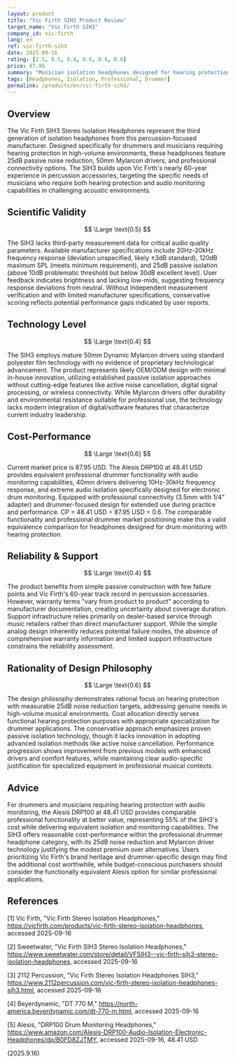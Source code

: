 ```yaml
---
layout: product
title: "Vic Firth SIH3 Product Review"
target_name: "Vic Firth SIH3"
company_id: vic-firth
lang: en
ref: vic-firth-sih3
date: 2025-09-16
rating: [2.5, 0.5, 0.4, 0.6, 0.4, 0.6]
price: 87.95
summary: "Musician isolation headphones designed for hearing protection with 25dB noise reduction"
tags: [Headphones, Isolation, Professional, Drummer]
permalink: /products/en/vic-firth-sih3/
---
```


## Overview

The Vic Firth SIH3 Stereo Isolation Headphones represent the third generation of isolation headphones from this percussion-focused manufacturer. Designed specifically for drummers and musicians requiring hearing protection in high-volume environments, these headphones feature 25dB passive noise reduction, 50mm Mylarcon drivers, and professional connectivity options. The SIH3 builds upon Vic Firth's nearly 60-year experience in percussion accessories, targeting the specific needs of musicians who require both hearing protection and audio monitoring capabilities in challenging acoustic environments.

## Scientific Validity

$$ \Large \text{0.5} $$

The SIH3 lacks third-party measurement data for critical audio quality parameters. Available manufacturer specifications include 20Hz-20kHz frequency response (deviation unspecified, likely ±3dB standard), 120dB maximum SPL (meets minimum requirement), and 25dB passive isolation (above 10dB problematic threshold but below 30dB excellent level). User feedback indicates brightness and lacking low-mids, suggesting frequency response deviations from neutral. Without independent measurement verification and with limited manufacturer specifications, conservative scoring reflects potential performance gaps indicated by user reports.

## Technology Level

$$ \Large \text{0.4} $$

The SIH3 employs mature 50mm Dynamic Mylarcon drivers using standard polyester film technology with no evidence of proprietary technological advancement. The product represents likely OEM/ODM design with minimal in-house innovation, utilizing established passive isolation approaches without cutting-edge features like active noise cancellation, digital signal processing, or wireless connectivity. While Mylarcon drivers offer durability and environmental resistance suitable for professional use, the technology lacks modern integration of digital/software features that characterize current industry leadership.

## Cost-Performance

$$ \Large \text{0.6} $$

Current market price is 87.95 USD. The Alesis DRP100 at 48.41 USD provides equivalent professional drummer functionality with audio monitoring capabilities, 40mm drivers delivering 10Hz-30kHz frequency response, and extreme audio isolation specifically designed for electronic drum monitoring. Equipped with professional connectivity (3.5mm with 1/4" adapter) and drummer-focused design for extended use during practice and performance. CP = 48.41 USD ÷ 87.95 USD = 0.6. The comparable functionality and professional drummer market positioning make this a valid equivalence comparison for headphones designed for drum monitoring with hearing protection.

## Reliability & Support

$$ \Large \text{0.4} $$

The product benefits from simple passive construction with few failure points and Vic Firth's 60-year track record in percussion accessories. However, warranty terms "vary from product to product" according to manufacturer documentation, creating uncertainty about coverage duration. Support infrastructure relies primarily on dealer-based service through music retailers rather than direct manufacturer support. While the simple analog design inherently reduces potential failure modes, the absence of comprehensive warranty information and limited support infrastructure constrains the reliability assessment.

## Rationality of Design Philosophy

$$ \Large \text{0.6} $$

The design philosophy demonstrates rational focus on hearing protection with measurable 25dB noise reduction targets, addressing genuine needs in high-volume musical environments. Cost allocation directly serves functional hearing protection purposes with appropriate specialization for drummer applications. The conservative approach emphasizes proven passive isolation technology, though it lacks innovation in adopting advanced isolation methods like active noise cancellation. Performance progression shows improvement from previous models with enhanced drivers and comfort features, while maintaining clear audio-specific justification for specialized equipment in professional musical contexts.

## Advice

For drummers and musicians requiring hearing protection with audio monitoring, the Alesis DRP100 at 48.41 USD provides comparable professional functionality at better value, representing 55% of the SIH3's cost while delivering equivalent isolation and monitoring capabilities. The SIH3 offers reasonable cost-performance within the professional drummer headphone category, with its 25dB noise reduction and Mylarcon driver technology justifying the modest premium over alternatives. Users prioritizing Vic Firth's brand heritage and drummer-specific design may find the additional cost worthwhile, while budget-conscious purchasers should consider the functionally equivalent Alesis option for similar professional applications.

## References

[1] Vic Firth, "Vic Firth Stereo Isolation Headphones," https://vicfirth.com/products/vic-firth-stereo-isolation-headphones, accessed 2025-09-16

[2] Sweetwater, "Vic Firth SIH3 Stereo Isolation Headphones," https://www.sweetwater.com/store/detail/VFSIH3--vic-firth-sih3-stereo-isolation-headphones, accessed 2025-09-16

[3] 2112 Percussion, "Vic Firth Stereo Isolation Headphones SIH3," https://www.2112percussion.com/vic-firth-stereo-isolation-headphones-sih3.html, accessed 2025-09-16

[4] Beyerdynamic, "DT 770 M," https://north-america.beyerdynamic.com/dt-770-m.html, accessed 2025-09-16

[5] Alesis, "DRP100 Drum Monitoring Headphones," https://www.amazon.com/Alesis-DRP100-Audio-Isolation-Electronic-Headphones/dp/B0FD8ZJTMY, accessed 2025-09-16, 48.41 USD

(2025.9.16)